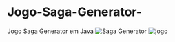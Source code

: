 # Jogo-Saga-Generator-
Jogo Saga Generator em Java
![Saga Generator](https://user-images.githubusercontent.com/117536257/229311702-866e8578-aaa9-46ec-9996-1c7733047a34.PNG)
![jogo](https://user-images.githubusercontent.com/117536257/229311783-275f1d2b-cdd7-4704-97e3-553cdc244302.PNG)

